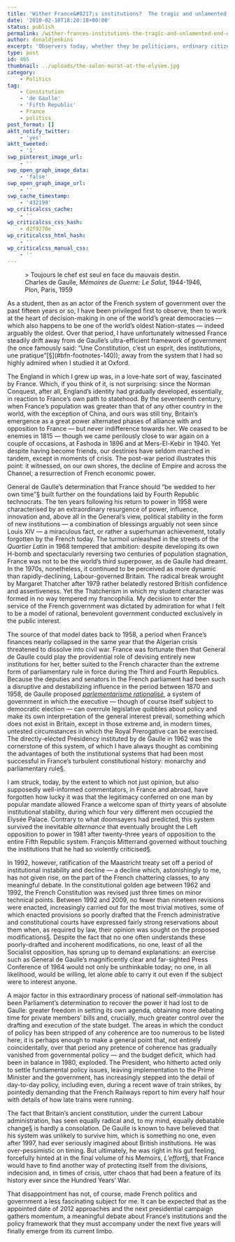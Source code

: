 ```yaml
---
title: 'Wither France&#8217;s institutions?  The tragic and unlamented end of a thirty-year golden age'
date: '2010-02-18T18:20:18+00:00'
status: publish
permalink: /wither-frances-institutions-the-tragic-and-unlamented-end-of-a-thirty-year-golden-age
author: donaldjenkins
excerpt: 'Observers today, whether they be politicians, ordinary citizens or even academics, appear to overlook the tragic deterioration that has taken place in France''s once widely-admired political institutions. In the thirty-year period following the institution of a directly-elected presidency in 1962 through until the Maastricht treaty ratification in 1992, the system put in place by de Gaulle was highly successful, regardless of the personality and political leaning of the Elysée Palace''s incumbent. This has now given way to a period of instability, governmental weakness and disillusionment. Yet the causal link with the destruction, though a constant stream of constitutional revisions often conducted for the most trifling motives, of General de Gaulle''s institutions has curiously gone not only unlamented, but unnoticed.'
type: post
id: 485
thumbnail: ../uploads/the-salon-murat-at-the-elysee.jpg
category:
    - Politics
tag:
    - Constitution
    - 'de Gaulle'
    - 'Fifth Republic'
    - France
    - politics
post_format: []
aktt_notify_twitter:
    - 'yes'
aktt_tweeted:
    - '1'
swp_pinterest_image_url:
    - ''
swp_open_graph_image_data:
    - 'false'
swp_open_graph_image_url:
    - ''
swp_cache_timestamp:
    - '432199'
wp_criticalcss_cache:
    - ''
wp_criticalcss_css_hash:
    - d2f9270e
wp_criticalcss_html_hash:
    - ''
wp_criticalcss_manual_css:
    - ''
---
```

<figure>> Toujours le chef est seul en face du mauvais destin.

<figcaption class="quote-source">Charles de Gaulle, <cite>Mémoires de Guerre: Le Salut</cite>, 1944-1946, Plon, Paris, 1959</figcaption></figure>As a student, then as an actor of the French system of government over the past fifteen years or so, I have been privileged first to observe, then to work at the heart of decision-making in one of the world’s great democracies — which also happens to be one of the world’s oldest Nation-states — indeed arguably the oldest. Over that period, I have unfortunately witnessed France steadily drift away from de Gaulle’s ultra-efficient framework of government (he once famously said: <q><span lang="fr">Une Constitution, c’est un esprit, des institutions, une pratique</span></q>[§](#bfn-footnotes-140)); away from the system that I had so highly admired when I studied it at Oxford.

The England in which I grew up was, in a love-hate sort of way, fascinated by France. Which, if you think of it, is not surprising: since the Norman Conquest, after all, England’s identity had gradually developed, essentially, in reaction to France’s own path to statehood. By the seventeenth century, when France’s population was greater than that of any other country in the world, with the exception of China, and ours was still tiny, Britain’s emergence as a great power alternated phases of alliance with and opposition to France — but never indifference towards her. We ceased to be enemies in 1815 — though we came perilously close to war again on a couple of occasions, at Fashoda in 1896 and at Mers-El-Kebir in 1940. Yet despite having become friends, our destinies have seldom marched in tandem, except in moments of crisis. The post-war period illustrates this point: it witnessed, on our own shores, the decline of Empire and across the Channel, a resurrection of French economic power.

General de Gaulle’s determination that France should <q>be wedded to her own time</q>[§](#bfn-footnotes-140) built further on the foundations laid by Fourth Republic technocrats. The ten years following his return to power in 1958 were characterised by an extraordinary resurgence of power, influence, innovation and, above all in the General’s view, political stability in the form of new institutions — a combination of blessings arguably not seen since Louis XIV — a miraculous fact, or rather a superhuman achievement, totally forgotten by the French today. The turmoil unleashed in the streets of the *Quartier Latin* in 1968 tempered that ambition: despite developing its own H-bomb and spectacularly reversing two centuries of population stagnation, France was not to be the world’s third superpower, as de Gaulle had dreamt. In the 1970s, nonetheless, it continued to be perceived as more dynamic than rapidly-declining, Labour-governed Britain. The radical break wrought by Margaret Thatcher after 1979 rather belatedly restored British confidence and assertiveness. Yet the Thatcherism in which my student character was formed in no way tempered my francophilia. My decision to enter the service of the French government was dictated by admiration for what I felt to be a model of rational, benevolent government conducted exclusively in the public interest.

The source of that model dates back to 1958, a period when France’s finances nearly collapsed in the same year that the Algerian crisis threatened to dissolve into civil war. France was fortunate then that General de Gaulle could play the providential role of devising entirely new institutions for her, better suited to the French character than the extreme form of parliamentary rule in force during the Third and Fourth Republics. Because the deputies and senators in the French parliament had been such a disruptive and destabilizing influence in the period between 1870 and 1958, de Gaulle proposed [*<span lang="“fr”">parlementarisme rationalisé</span>*](http://en.wikipedia.org/wiki/Article_49_of_the_French_Constitution "A presentation of the working of parlementarisme rationalisé"), a system of government in which the executive — though of course itself subject to democratic election — can overrule legislative quibbles about policy and make its own interpretation of the general interest prevail, something which does not exist in Britain, except in those extreme and, in modern times, untested circumstances in which the Royal Prerogative can be exercised. The directly-elected Presidency instituted by de Gaulle in 1962 was the cornerstone of this system, of which I have always thought as combining the advantages of both the institutional systems that had been most successful in France’s turbulent constitutional history: monarchy and parliamentary rule[§](#bfn-footnotes-140).

I am struck, today, by the extent to which not just opinion, but also supposedly well-informed commentators, in France and abroad, have forgotten how lucky it was that the legitimacy conferred on one man by popular mandate allowed France a welcome span of thirty years of absolute institutional stability, during which four very different men occupied the Elysée Palace. Contrary to what doomsayers had predicted, this system survived the inevitable *<span lang="“fr”">alternance<span lang="“fr”"></span></span>* that eventually brought the Left opposition to power in 1981 after twenty-three years of opposition to the entire Fifth Republic system. François Mitterrand governed without touching the institutions that he had so violently criticised[§](#bfn-footnotes-140).

In 1992, however, ratification of the Maastricht treaty set off a period of institutional instability and decline — a decline which, astonishingly to me, has not given rise, on the part of the French chattering classes, to any meaningful debate. In the constitutional golden age between 1962 and 1992, the French Constitution was revised just three times on minor technical points. Between 1992 and 2009, no fewer than nineteen revisions were enacted, increasingly carried out for the most trivial motives, some of which enacted provisions so poorly drafted that the French administrative and constitutional courts have expressed fairly strong reservations about them when, as required by law, their opinion was sought on the proposed modifications[§](#bfn-footnotes-140). Despite the fact that no one often understands these poorly-drafted and incoherent modifications, no one, least of all the Socialist opposition, has sprung up to demand explanations: an exercise such as General de Gaulle’s magnificently clear and far-sighted Press Conference of 1964 would not only be unthinkable today; no one, in all likelihood, would be willing, let alone *able* to carry it out even if the subject were to interest anyone.

A major factor in this extraordinary process of national self-immolation has been Parliament’s determination to recover the power it had lost to de Gaulle: greater freedom in setting its own agenda, obtaining more debating time for private members’ bills and, crucially, much greater control over the drafting and execution of the state budget. The areas in which the conduct of policy has been stripped of any coherence are too numerous to be listed here; it is perhaps enough to make a general point that, not entirely coincidentally, over that period any pretence of coherence has gradually vanished from governmental policy — and the budget deficit, which had been in balance in 1980, exploded. The President, who hitherto acted only to settle fundamental policy issues, leaving implementation to the Prime Minister and the government, has increasingly stepped into the detail of day-to-day policy, including even, during a recent wave of train strikes, by pointedly demanding that the French Railways report to him every half hour with details of how late trains were running.

The fact that Britain’s ancient constitution, under the current Labour administration, has seen equally radical and, to my mind, equally debatable change[§](#bfn-footnotes-140) is hardly a consolation. De Gaulle is known to have believed that his system was unlikely to survive him, which is something no one, even after 1997, had ever seriously imagined about British institutions. He was over-pessimistic on timing. But ultimately, he was right in his gut feeling, forcefully hinted at in the final volume of his Memoirs, <cite>L’effort</cite>[§](#bfn-footnotes-140), that France would have to find another way of protecting itself from the divisions, indecision and, in times of crisis, utter chaos that had been a feature of its history ever since the Hundred Years’ War.

That disappointment has not, of course, made French politics and government a less fascinating subject for me. It can be expected that as the appointed date of 2012 approaches and the next presidential campaign gathers momentum, a meaningful debate about France’s institutions and the policy framework that they must accompany under the next five years will finally emerge from its current limbo.

<div class="bfn-footnotes" data-container="" data-post-id="140" id="bfn-footnotes-140" style="display: none;">### References


</div>